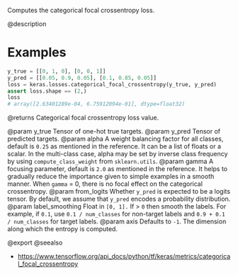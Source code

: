 Computes the categorical focal crossentropy loss.

@description

# Examples
```python
y_true = [[0, 1, 0], [0, 0, 1]]
y_pred = [[0.05, 0.9, 0.05], [0.1, 0.85, 0.05]]
loss = keras.losses.categorical_focal_crossentropy(y_true, y_pred)
assert loss.shape == (2,)
loss
# array([2.63401289e-04, 6.75912094e-01], dtype=float32)
```

@returns
Categorical focal crossentropy loss value.

@param y_true Tensor of one-hot true targets.
@param y_pred Tensor of predicted targets.
@param alpha A weight balancing factor for all classes, default is `0.25` as
    mentioned in the reference. It can be a list of floats or a scalar.
    In the multi-class case, alpha may be set by inverse class
    frequency by using `compute_class_weight` from `sklearn.utils`.
@param gamma A focusing parameter, default is `2.0` as mentioned in the
    reference. It helps to gradually reduce the importance given to
    simple examples in a smooth manner. When `gamma` = 0, there is
    no focal effect on the categorical crossentropy.
@param from_logits Whether `y_pred` is expected to be a logits tensor. By
    default, we assume that `y_pred` encodes a probability
    distribution.
@param label_smoothing Float in `[0, 1].` If > `0` then smooth the labels. For
    example, if `0.1`, use `0.1 / num_classes` for non-target labels
    and `0.9 + 0.1 / num_classes` for target labels.
@param axis Defaults to `-1`. The dimension along which the entropy is
    computed.

@export
@seealso
+ <https://www.tensorflow.org/api_docs/python/tf/keras/metrics/categorical_focal_crossentropy>
